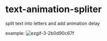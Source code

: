 # text-animation-spliter
split text into letters and add animation delay 

example: ![ezgif-3-2b0d90c67f](https://user-images.githubusercontent.com/81700330/209140127-7fd79993-13ea-4640-b31e-892447835313.gif)
